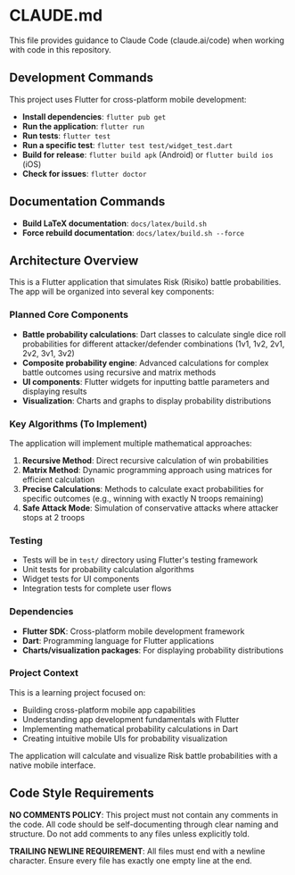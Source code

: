 # CLAUDE.md

This file provides guidance to Claude Code (claude.ai/code) when working with code in this repository.

## Development Commands

This project uses Flutter for cross-platform mobile development:

- **Install dependencies**: `flutter pub get`
- **Run the application**: `flutter run`
- **Run tests**: `flutter test`
- **Run a specific test**: `flutter test test/widget_test.dart`
- **Build for release**: `flutter build apk` (Android) or `flutter build ios` (iOS)
- **Check for issues**: `flutter doctor`

## Documentation Commands

- **Build LaTeX documentation**: `docs/latex/build.sh`
- **Force rebuild documentation**: `docs/latex/build.sh --force`

## Architecture Overview

This is a Flutter application that simulates Risk (Risiko) battle probabilities. The app will be organized into several key components:

### Planned Core Components

- **Battle probability calculations**: Dart classes to calculate single dice roll probabilities for different attacker/defender combinations (1v1, 1v2, 2v1, 2v2, 3v1, 3v2)
- **Composite probability engine**: Advanced calculations for complex battle outcomes using recursive and matrix methods
- **UI components**: Flutter widgets for inputting battle parameters and displaying results
- **Visualization**: Charts and graphs to display probability distributions

### Key Algorithms (To Implement)

The application will implement multiple mathematical approaches:

1. **Recursive Method**: Direct recursive calculation of win probabilities
2. **Matrix Method**: Dynamic programming approach using matrices for efficient calculation
3. **Precise Calculations**: Methods to calculate exact probabilities for specific outcomes (e.g., winning with exactly N troops remaining)
4. **Safe Attack Mode**: Simulation of conservative attacks where attacker stops at 2 troops

### Testing

- Tests will be in `test/` directory using Flutter's testing framework
- Unit tests for probability calculation algorithms
- Widget tests for UI components
- Integration tests for complete user flows

### Dependencies

- **Flutter SDK**: Cross-platform mobile development framework
- **Dart**: Programming language for Flutter applications
- **Charts/visualization packages**: For displaying probability distributions

### Project Context

This is a learning project focused on:
- Building cross-platform mobile app capabilities
- Understanding app development fundamentals with Flutter
- Implementing mathematical probability calculations in Dart
- Creating intuitive mobile UIs for probability visualization

The application will calculate and visualize Risk battle probabilities with a native mobile interface.

## Code Style Requirements

**NO COMMENTS POLICY**: This project must not contain any comments in the code. All code should be self-documenting through clear naming and structure. Do not add comments to any files unless explicitly told.

**TRAILING NEWLINE REQUIREMENT**: All files must end with a newline character. Ensure every file has exactly one empty line at the end.